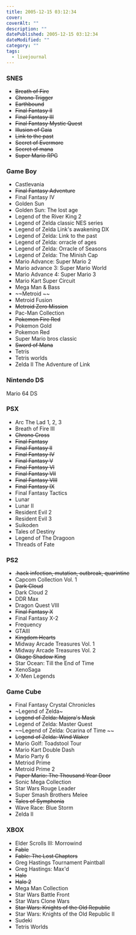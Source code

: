 ```yaml
---
title: 2005-12-15 03:12:34
cover:
coverAlt: ""
description: ""
datePublished: 2005-12-15 03:12:34
dateModified: ""
category: ""
tags:
  - livejournal
---
```


### SNES

- ~~Breath of Fire~~
- ~~Chrono Trigger~~
- ~~Earthbound~~
- ~~Final Fantasy II~~
- ~~Final Fantasy III~~
- ~~Final Fantasy Mystic Quest~~
- ~~Illusion of Gaia~~
- ~~Link to the past~~
- ~~Secret of Evermore~~
- ~~Secret of mana~~
- ~~Super Mario RPG~~

### Game Boy

- Castlevania
- ~~Final Fantasy Adventure~~
- Final Fantasy IV
- Golden Sun
- Golden Sun: The lost age
- Legend of the River King 2
- Legend of Zelda classic NES series
- Legend of Zelda Link's awakening DX
- Legend of Zelda: Link to the past
- Legend of Zelda: orracle of ages
- Legend of Zelda: Orracle of Seasons
- Legend of Zelda: The Minish Cap
- Mario Advance: Super Mario 2
- Mario advance 3: Super Mario World
- Mario Advance 4: Super Mario 3
- Mario Kart Super Circuit
- Mega Man & Bass
- ~~Metroid ~~
- Metroid Fusion
- ~~Metroid Zero Mission~~
- Pac-Man Collection
- ~~Pokemon Fire Red~~
- Pokemon Gold
- Pokemon Red
- Super Mario bros classic
- ~~Sword of Mana~~
- Tetris
- Tetris worlds
- Zelda II The Adventure of Link

### Nintendo DS

Mario 64 DS

### PSX

- Arc The Lad 1, 2, 3
- Breath of Fire III
- ~~Chrono Cross~~
- ~~Final Fantasy~~
- ~~Final Fantasy II~~
- ~~Final Fantasy IV~~
- ~~Final Fantasy V~~
- ~~Final Fantasy VI~~
- ~~Final Fantasy VII~~
- ~~Final Fantasy VIII~~
- ~~Final Fantasy IX~~
- Final Fantasy Tactics
- Lunar
- Lunar II
- Resident Evil 2
- Resident Evil 3
- Suikoden
- Tales of Destiny
- Legend of The Dragoon
- Threads of Fate

### PS2

- ~~.hack infection, mutation, outbreak, quarintine~~
- Capcom Collection Vol. 1
- ~~Dark Cloud~~
- Dark Cloud 2
- DDR Max
- Dragon Quest VIII
- ~~Final Fantasy X~~
- Final Fantasy X-2
- Frequency
- GTAIII
- ~~Kingdom Hearts~~
- Midway Arcade Treasures Vol. 1
- Midway Arcade Treasures Vol. 2
- ~~Okage Shadow King~~
- Star Ocean: Till the End of Time
- XenoSaga
- X-Men Legends

### Game Cube

- Final Fantasy Crystal Chronicles
- ~Legend of Zelda~
- ~~Legend of Zelda: Majora's Mask~~
- Legend of Zelda: Master Quest
- ~~Legend of Zelda: Ocarina of Time ~~
- ~~Legend of Zelda: Wind Waker~~
- Mario Golf: Toadstool Tour
- Mario Kart Double Dash
- Mario Party 6
- Metriod Prime
- Metroid Prime 2
- ~~Paper Mario: The Thousand Year Door~~
- Sonic Mega Collection
- Star Wars Rouge Leader
- Super Smash Brothers Melee
- ~~Tales of Symphonia~~
- Wave Race: Blue Storm
- Zelda II

### XBOX

- Elder Scrolls III: Morrowind
- ~~Fable~~
- ~~Fable: The Lost Chapters~~
- Greg Hastings Tournament Paintball
- Greg Hastings: Max'd
- ~~Halo~~
- ~~Halo 2~~
- Mega Man Collection
- Star Wars Battle Front
- Star Wars Clone Wars
- ~~Star Wars: Knights of the Old Republic~~
- Star Wars: Knights of the Old Republic II
- Sudeki
- Tetris Worlds
